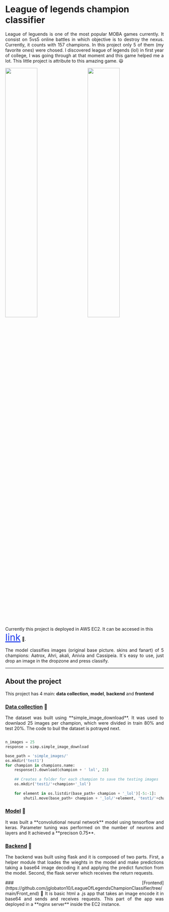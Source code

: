 
# League of legends champion classifier

 <p align="justify">
League of leguends is one of the most popular MOBA games currently. It consist on 5vs5 online battles in which objective is to destroy the nexus. Currently, it counts with 157 champions. In this project only 5 of them (my favorite ones) were chosed. I discovered league of legends (lol) in first year of college, I was going through at that moment and this game helped me a lot. This little project is attribute to this amazing game. 😃
</p>
  
<p>
<img src="images/lol_gif_part_1_Trim.gif" width="45%"/>
  &nbsp; &nbsp; &nbsp; &nbsp;
<img src="images/lol_gif_part_1_Trim-_2_.gif" width="45%"/>
</p>



Currently this   project is deployed in AWS EC2. It can be accesed in this <a href="http://ec2-18-191-142-227.us-east-2.compute.amazonaws.com/" style="color:#1B39ED; font-size:30px;" align="center"> link</a> 🔗.

<p align="justify">
The model classifies images (original base picture. skins and fanart) of 5 champions: Aatrox, Ahri, akali, Anivia and Cassipeia. It´s easy to use, just drop an image in the dropzone and press classify.  
</p>

---
## About the project 
This project has 4 main: **data collection**, **model**, **backend** and **frontend**

### [Data collection](https://github.com/jglobaton10/LeagueOfLegendsChampionClassifier/blob/main/model/model.ipynb) 🔗

<p align="justify">
The dataset was built using **simple_image_download**. It was used to downlaod 25 images per champion, which were divided in train 80% and test 20%. The code to buil the dataset is potrayed next. 
</p>

```python

n_images = 25
response = simp.simple_image_download

base_path = 'simple_images/'
os.mkdir('test1')
for champion in champions.name:
    response().download(champion + ' lol', 23)
   
    ## Creates a folder for each champion to save the testing images 
    os.mkdir('test1/'+champion+'_lol')
    
    for element in os.listdir(base_path+ champion + '_lol')[-5:-1]:
        shutil.move(base_path+ champion + '_lol/'+element, 'test1/'+champion+'_lol/'+element)
```





### [Model](https://github.com/jglobaton10/LeagueOfLegendsChampionClassifier/blob/main/model/model.ipynb) 🔗

<p align="justify">
It was built a **convolutional neural network**  model using tensorflow and keras. Parameter tuning was performed on the number of neurons and layers and It achieved a **precison 0.75**. 
</p>

### [Backend](https://github.com/jglobaton10/LeagueOfLegendsChampionClassifier/blob/main/Flaskserver/server.py) 🔗
<p align="justify">
The backend was built using flask and it is composed of two parts. First, a helper module that loades the wieghts in the model and make predictions taking a base64 image decoding it and applying the predict function from the model. Second, the flask server which receives the return requests. 
</p>

<p align="justify">
### [Frontend](https://github.com/jglobaton10/LeagueOfLegendsChampionClassifier/tree/main/Front_end) 🔗
It is basic html a .js app  that takes an image encode it in base64 and sends and receives requests. This part of the app was deployed in a **nginx server** inside the EC2 instance. 
</p>
